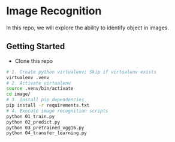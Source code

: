 # Image Recognition

In this repo, we will explore the ability to identify object in images.

## Getting Started

- Clone this repo

```bash
# 1. Create python virtualenv; Skip if virtualenv exists
virtualenv .venv
# 2. Activate virtualenv
source .venv/bin/activate
cd image/
# 3. Install pip dependencies
pip install -r requirements.txt
# 4. Execute image recognition scripts
python 01_train.py
python 02_predict.py
python 03_pretrained_vgg16.py
python 04_transfer_learning.py
```
